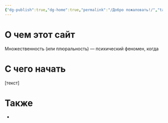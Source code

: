 ```yaml
---
{"dg-publish":true,"dg-home":true,"permalink":"/Добро пожаловать!/","tags":["gardenEntry"],"dgPassFrontmatter":true}
---
```



# О чем этот сайт
Множественность (или плюральность) — психический феномен, когда 

# С чего начать
[текст]

# Также
- 